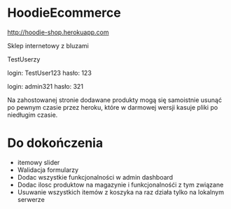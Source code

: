 # HoodieEcommerce

http://hoodie-shop.herokuapp.com


Sklep internetowy z bluzami

TestUserzy

login: TestUser123 hasło: 123

login: admin321 hasło: 321


Na zahostowanej stronie dodawane produkty mogą się samoistnie usunąć po pewnym czasie przez heroku, które w darmowej wersji kasuje pliki po niedługim czasie.

# Do dokończenia #
* itemowy slider
* Walidacja formularzy
* Dodac wszystkie funkcjonalności w admin dashboard
* Dodac ilosc produktow na magazynie i funkcjonalnośći z tym związane
* Usuwanie wszystkich itemów z koszyka na raz działa tylko na lokalnym serwerze
